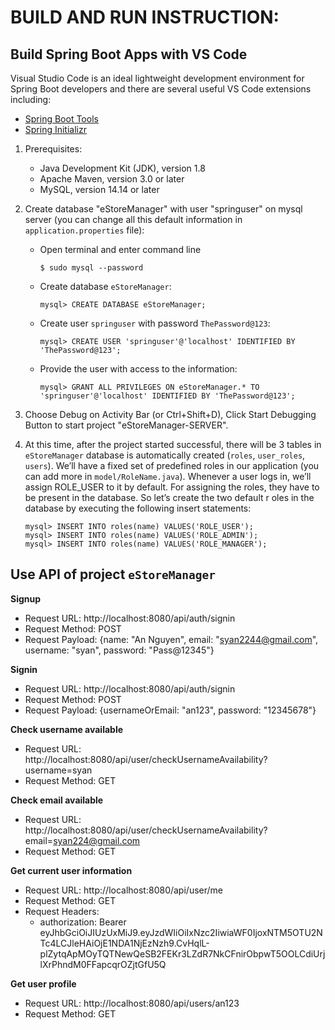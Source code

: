 # BUILD AND RUN INSTRUCTION:

## Build Spring Boot Apps with VS Code
Visual Studio Code is an ideal lightweight development environment for Spring Boot developers and there are several useful VS Code extensions including:
* [Spring Boot Tools](https://marketplace.visualstudio.com/items?itemName=Pivotal.vscode-spring-boot)
*  [Spring Initializr](https://marketplace.visualstudio.com/items?itemName=vscjava.vscode-spring-initializr)

1. Prerequisites:
    * Java Development Kit (JDK), version 1.8
    * Apache Maven, version 3.0 or later
    * MySQL, version 14.14 or later
2. Create database "eStoreManager" with user "springuser" on mysql server (you can change all this default information in `application.properties` file):
    * Open terminal and enter command line

        ```
        $ sudo mysql --password
        ```

    * Create database `eStoreManager`:
  
        ```
        mysql> CREATE DATABASE eStoreManager;
        ```

    * Create user `springuser` with password `ThePassword@123`:
  
        ```
        mysql> CREATE USER 'springuser'@'localhost' IDENTIFIED BY 'ThePassword@123';
        ```

    * Provide the user with access to the information:
  
        ```
        mysql> GRANT ALL PRIVILEGES ON eStoreManager.* TO 'springuser'@'localhost' IDENTIFIED BY 'ThePassword@123';
        ```
    
3. Choose Debug on Activity Bar (or Ctrl+Shift+D), Click Start Debugging Button to start project "eStoreManager-SERVER".
4. At this time, after the project started successful, there will be 3 tables in `eStoreManager` database is automatically created (`roles`, `user_roles`, `users`). We’ll have a fixed set of predefined roles in our application (you can add more in `model/RoleName.java`). Whenever a user logs in, we’ll assign ROLE_USER to it by default. For assigning the roles, they have to be present in the database. So let’s create the two default r   oles in the database by executing the following insert statements:

    ```
    mysql> INSERT INTO roles(name) VALUES('ROLE_USER');
    mysql> INSERT INTO roles(name) VALUES('ROLE_ADMIN');
    mysql> INSERT INTO roles(name) VALUES('ROLE_MANAGER');
    ```


## Use API of project `eStoreManager`

**Signup**
* Request URL: http://localhost:8080/api/auth/signin
* Request Method: POST
* Request Payload: {name: "An Nguyen", email: "syan2244@gmail.com", username: "syan", password: "Pass@12345"}

**Signin**
* Request URL: http://localhost:8080/api/auth/signin
* Request Method: POST
* Request Payload: {usernameOrEmail: "an123", password: "12345678"}

**Check username available**
* Request URL: http://localhost:8080/api/user/checkUsernameAvailability?username=syan
* Request Method: GET

**Check email available**

* Request URL: http://localhost:8080/api/user/checkUsernameAvailability?email=syan224@gmail.com
* Request Method: GET

**Get current user information**
* Request URL: http://localhost:8080/api/user/me
* Request Method: GET
* Request Headers:
    * authorization: Bearer eyJhbGciOiJIUzUxMiJ9.eyJzdWIiOiIxNzc2IiwiaWF0IjoxNTM5OTU2NTc4LCJleHAiOjE1NDA1NjEzNzh9.CvHqlL-plZytqApMOyTQTNewQeSB2FEKr3LZdR7NkCFnirObpwT5OOLCdiUrjlXrPhndM0FFapcqrOZjtGfU5Q

**Get user profile**
* Request URL: http://localhost:8080/api/users/an123
* Request Method: GET
